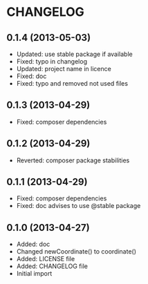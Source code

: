 CHANGELOG
=========

0.1.4 (2013-05-03)
----------------------

* Updated: use stable package if available
* Fixed: typo in changelog
* Updated: project name in licence
* Fixed: doc
* Fixed: typo and removed not used files


0.1.3 (2013-04-29)
------------------

* Fixed: composer dependencies


0.1.2 (2013-04-29)
------------------

* Reverted: composer package stabilities


0.1.1 (2013-04-29)
------------------

* Fixed: composer dependencies
* Fixed: doc advises to use @stable package


0.1.0 (2013-04-27)
------------------

* Added: doc
* Changed newCoordinate() to coordinate()
* Added: LICENSE file
* Added: CHANGELOG file
* Initial import
